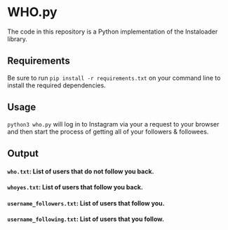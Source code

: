 # WHO.py

The code in this repository is a Python implementation of the Instaloader library.

## Requirements
Be sure to run `pip install -r requirements.txt` on your command line to install the required dependencies.

## Usage
`python3 who.py` will log in to Instagram via your a request to your browser and then start the process of getting all of your followers & followees.

## Output
#### `who.txt`: List of users that do not follow you back.
#### `whoyes.txt`: List of users that follow you back.

#### `username_followers.txt`: List of users that follow you.
#### `username_following.txt`: List of users that you follow.

